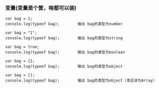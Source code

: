 
### 变量(变量是个筐，啥都可以装)
```
var bag = 1;
console.log(typeof bag);        输出 bag的类型为number
```     
```     
var bag = "1";      
console.log(typeof bag);        输出 bag的类型为string
```       
```     
var bag = true;     
console.log(typeof bag);        输出 bag的类型为boolean
```
```     
var bag = {};       
console.log(typeof bag);        输出 bag的类型为object
``` 
```     
var bag = [];       
console.log(typeof bag);        输出 bag的类型为object（本应该为Array）
``` 